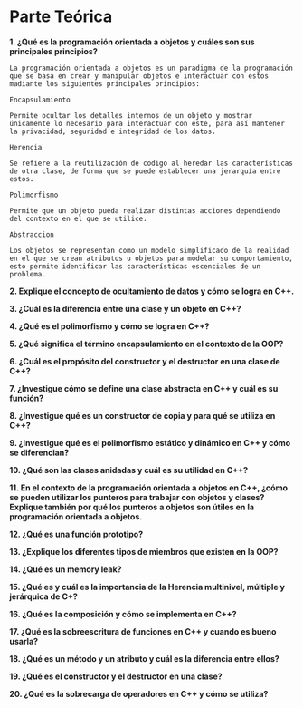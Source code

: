# Parte Teórica

**1. ¿Qué es la programación orientada a objetos y cuáles son sus principales principios?**
    
    La programación orientada a objetos es un paradigma de la programación que se basa en crear y manipular objetos e interactuar con estos madiante los siguientes principales principios:

`Encapsulamiento`

    Permite ocultar los detalles internos de un objeto y mostrar únicamente lo necesario para interactuar con este, para así mantener la privacidad, seguridad e integridad de los datos.

`Herencia`

    Se refiere a la reutilización de codigo al heredar las características de otra clase, de forma que se puede establecer una jerarquía entre estos.

`Polimorfismo`

    Permite que un objeto pueda realizar distintas acciones dependiendo del contexto en el que se utilice.

`Abstraccion`

    Los objetos se representan como un modelo simplificado de la realidad en el que se crean atributos u objetos para modelar su comportamiento, esto permite identificar las características escenciales de un problema.

**2. Explique el concepto de ocultamiento de datos y cómo se logra en C++.**



**3. ¿Cuál es la diferencia entre una clase y un objeto en C++?**



**4. ¿Qué es el polimorfismo y cómo se logra en C++?**



**5. ¿Qué significa el término encapsulamiento en el contexto de la OOP?**



**6. ¿Cuál es el propósito del constructor y el destructor en una clase de C++?**



**7. ¿Investigue cómo se define una clase abstracta en C++ y cuál es su función?**



**8. ¿Investigue qué es un constructor de copia y para qué se utiliza en C++?**



**9. ¿Investigue qué es el polimorfismo estático y dinámico en C++ y cómo se diferencian?**



**10. ¿Qué son las clases anidadas y cuál es su utilidad en C++?**



**11. En el contexto de la programación orientada a objetos en C++, ¿cómo se pueden utilizar los punteros para trabajar con objetos y clases? Explique también por qué los punteros a objetos son útiles en la programación orientada a objetos.**



**12. ¿Qué es una función prototipo?**



**13. ¿Explique los diferentes tipos de miembros que existen en la OOP?**



**14. ¿Qué es un memory leak?**



**15. ¿Qué es y cuál es la importancia de la Herencia multinivel, múltiple y jerárquica de C+?**



**16. ¿Qué es la composición y cómo se implementa en C++?**



**17. ¿Qué es la sobreescritura de funciones en C++ y cuando es bueno usarla?**



**18. ¿Qué es un método y un atributo y cuál es la diferencia entre ellos?**



**19. ¿Qué es el constructor y el destructor en una clase?**



**20. ¿Qué es la sobrecarga de operadores en C++ y cómo se utiliza?**

